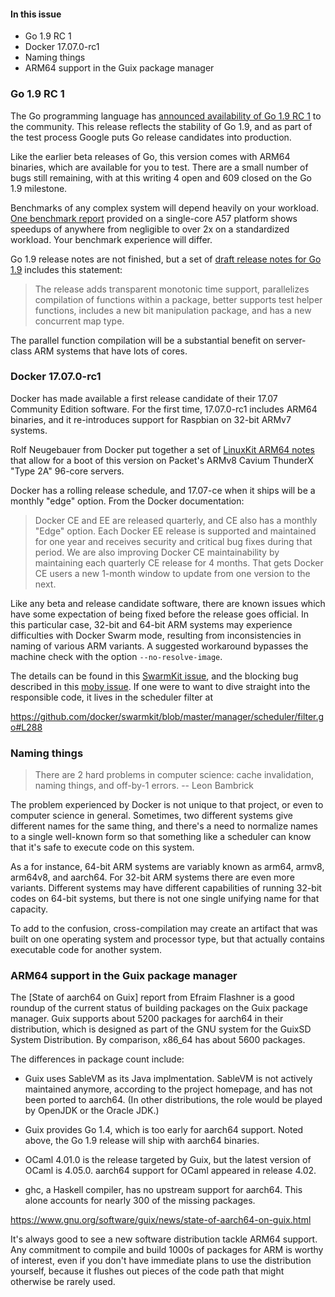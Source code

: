 #### In this issue

* Go 1.9 RC 1
* Docker 17.07.0-rc1
* Naming things
* ARM64 support in the Guix package manager

### Go 1.9 RC 1

The Go programming language has [announced availability of Go 1.9 RC 1]
to the community. This release reflects the
stability of Go 1.9, and as part of the test process Google
puts Go release candidates into production.

[announced availability of Go 1.9 RC 1]:https://groups.google.com/forum/#!topic/golang-dev/25PWiGkxDPU

Like the earlier beta releases of Go, this version comes
with ARM64 binaries, which are available for you to test.
There are a small number of bugs still remaining, with
at this writing 4 open and 609 closed on the Go 1.9 milestone.

Benchmarks of any complex system will depend heavily on your
workload. [One benchmark report] provided on a single-core A57
platform shows speedups of anywhere from negligible to over 2x
on a standardized workload. Your benchmark experience will differ.

[One benchmark report]:https://github.com/golang/go/issues/19082#issuecomment-314552276

Go 1.9 release notes are not finished, but a
set of [draft release notes for Go 1.9] includes this statement:

> The release adds transparent monotonic time support, parallelizes
compilation of functions within a package, better supports test
helper functions, includes a new bit manipulation package, and has
a new concurrent map type.

[draft release notes for Go 1.9]:https://tip.golang.org/doc/go1.9

The parallel function compilation will be a substantial
benefit on server-class ARM systems that have lots of cores.

### Docker 17.07.0-rc1

Docker has made available a first release candidate of their 17.07
Community Edition software. For the first time, 17.07.0-rc1 includes ARM64
binaries, and it re-introduces support for Raspbian on 32-bit ARMv7
systems.

Rolf Neugebauer from Docker put together a set of
[LinuxKit ARM64 notes] that allow for a boot of this 
version on Packet's ARMv8 Cavium ThunderX "Type 2A" 96-core servers.

[LinuxKit ARM64 notes]:https://gist.github.com/rn/08d13b7ed30ab5fbde9a6dcaa24831ce

Docker has a rolling release schedule, and 17.07-ce when it ships
will be a monthly "edge" option. From the Docker documentation:

> Docker CE and EE are released quarterly, and CE also has a monthly
"Edge" option. Each Docker EE release is supported and maintained
for one year and receives security and critical bug fixes during
that period. We are also improving Docker CE maintainability by
maintaining each quarterly CE release for 4 months. That gets Docker
CE users a new 1-month window to update from one version to the
next.

Like any beta and release candidate software, there are known issues
which have some expectation of being fixed before the release goes 
official. In this particular case, 32-bit and 64-bit ARM systems
may experience difficulties with Docker Swarm mode, resulting from
inconsistencies in naming of various ARM variants. A suggested
workaround bypasses the machine check with the option `--no-resolve-image`.

The details can
be found in this [SwarmKit issue], and the blocking bug described
in this [moby issue]. If one were to want to dive straight into
the responsible code, it lives in the scheduler filter at

https://github.com/docker/swarmkit/blob/master/manager/scheduler/filter.go#L288

[Swarmkit issue]:https://github.com/docker/swarmkit/issues/2294
[moby issue]:https://github.com/moby/moby/pull/34021

### Naming things

> There are 2 hard problems in computer science: cache invalidation,
naming things, and off-by-1 errors. -- Leon Bambrick

The problem experienced by Docker is not unique to that project,
or even to computer science in general. Sometimes, two different
systems give different names for the same thing, and there's a
need to normalize names to a single well-known form so that something
like a scheduler can know that it's safe to execute code on this
system. 

As a for instance, 64-bit ARM systems are variably known
as arm64, armv8, arm64v8, and aarch64. For 32-bit ARM systems there
are even more variants. Different systems may have different capabilities
of running 32-bit codes on 64-bit systems, but there is not one
single unifying name for that capacity. 

To add to the confusion, cross-compilation may create an artifact that
was built on one operating system and processor type, but that actually
contains executable code for another system.

### ARM64 support in the Guix package manager

The [State of aarch64 on Guix] report from Efraim Flashner is a
good roundup of the current status of building packages on the Guix
package manager. Guix supports about 5200 packages for aarch64 in
their distribution, which is designed as part of the GNU system for
the GuixSD System Distribution. By comparison, x86_64 has about 5600
packages. 

The differences in package count include:

* Guix uses SableVM as its Java implmentation. SableVM is not actively
maintained anymore, according to the project homepage, and has not
been ported to aarch64. (In other distributions, the role would be
played by OpenJDK or the Oracle JDK.)

* Guix provides Go 1.4, which is too early for aarch64 support. Noted
above, the Go 1.9 release will ship with aarch64 binaries.

* OCaml 4.01.0 is the release targeted by Guix, but 
the latest version of OCaml is 4.05.0. aarch64 support for
OCaml appeared in release 4.02.

* ghc, a Haskell compiler, has no upstream support for aarch64.
This alone accounts for nearly 300 of the missing packages.

https://www.gnu.org/software/guix/news/state-of-aarch64-on-guix.html

It's always good to see a new software distribution tackle ARM64 support.
Any commitment to compile and build 1000s of packages for ARM is
worthy of interest, even if you don't have immediate plans to use
the distribution yourself, because it flushes out pieces of the 
code path that might otherwise be rarely used.
